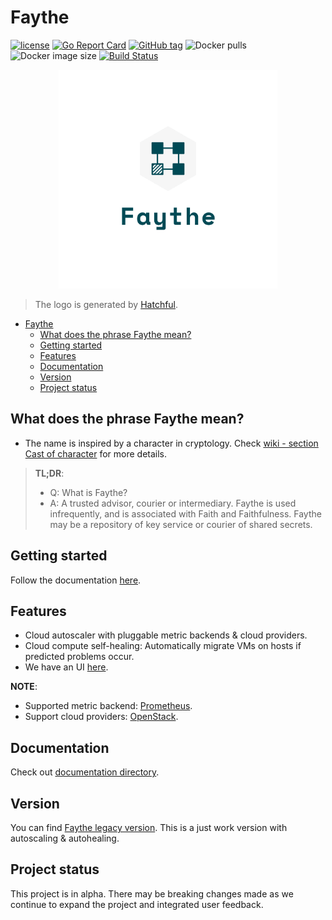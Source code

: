 # Faythe

[![license](https://img.shields.io/badge/license-Apache%20v2.0-blue.svg)](LICENSE)
[![Go Report Card](https://goreportcard.com/badge/github.com/vCloud-DFTBA/faythe)](https://goreportcard.com/report/github.com/vCloud-DFTBA/faythe)
[![GitHub tag](https://img.shields.io/github/tag/vCloud-DFTBA/faythe.svg)](https://github.com/vCloud-DFTBA/faythe/tags)
![Docker pulls](https://img.shields.io/docker/pulls/kiennt26/faythe?logo=docker)
![Docker image size](https://img.shields.io/microbadger/image-size/kiennt26/faythe?logo=docker)
[![Build Status](https://travis-ci.org/vCloud-DFTBA/faythe.svg?branch=master)](https://travis-ci.org/vCloud-DFTBA/faythe)


<p align="center">
  <img width="350px" height="350px" src="./logo/logo_transparent.png">
</p>

> The logo is generated by [Hatchful](https://hatchful.shopify.com/).

- [Faythe](#faythe)
  - [What does the phrase Faythe mean?](#what-does-the-phrase-faythe-mean)
  - [Getting started](#getting-started)
  - [Features](#features)
  - [Documentation](#documentation)
  - [Version](#version)
  - [Project status](#project-status)

## What does the phrase Faythe mean?

* The name is inspired by a character in cryptology. Check [wiki - section Cast of character](https://en.wikipedia.org/wiki/Alice_and_Bob) for more details.

> **TL;DR**:
> * Q: What is Faythe?
> * A: A trusted advisor, courier or intermediary. Faythe is used infrequently, and is associated with Faith and Faithfulness. Faythe may be a repository of key service or courier of shared secrets.

## Getting started

Follow the documentation [here](./docs/getting-started.md).

## Features

* Cloud autoscaler with pluggable metric backends & cloud providers.
* Cloud compute self-healing: Automatically migrate VMs on hosts if predicted problems occur.
* We have an UI [here](https://github.com/vCloud-DFTBA/faythe-ui).

**NOTE**:
* Supported metric backend: [Prometheus](prometheus.io/).
* Support cloud providers: [OpenStack](openstack.org/).

## Documentation

Check out [documentation directory](./docs).

## Version

You can find [Faythe legacy version](https://github.com/vCloud-DFTBA/faythe/tree/legacy). This is a just work version with autoscaling & autohealing.

## Project status

This project is in alpha. There may be breaking changes made as we continue to expand the project and integrated user feedback.
